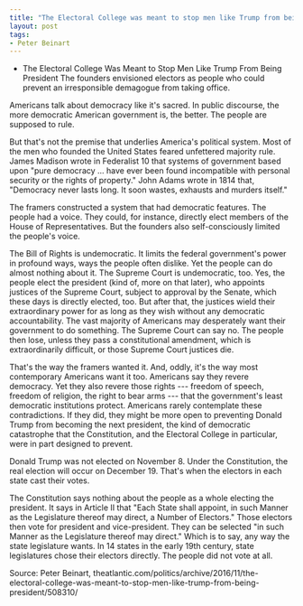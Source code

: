 ```yaml
---
title: "The Electoral College was meant to stop men like Trump from being president"
layout: post
tags:
- Peter Beinart
---
```


- The Electoral College Was Meant to Stop Men Like Trump From Being President
The founders envisioned electors as people who could prevent an irresponsible demagogue from taking office.

Americans talk about democracy like it's sacred. In public discourse, the more democratic American government is, the better. The people are supposed to rule.

But that's not the premise that underlies America's political system. Most of the men who founded the United States feared unfettered majority rule. James Madison wrote in Federalist 10 that systems of government based upon "pure democracy ... have ever been found incompatible with personal security or the rights of property." John Adams wrote in 1814 that, "Democracy never lasts long. It soon wastes, exhausts and murders itself."

The framers constructed a system that had democratic features. The people had a voice. They could, for instance, directly elect members of the House of Representatives. But the founders also self-consciously limited the people's voice.

The Bill of Rights is undemocratic. It limits the federal government's power in profound ways, ways the people often dislike. Yet the people can do almost nothing about it. The Supreme Court is undemocratic, too. Yes, the people elect the president (kind of, more on that later), who appoints justices of the Supreme Court, subject to approval by the Senate, which these days is directly elected, too. But after that, the justices wield their extraordinary power for as long as they wish without any democratic accountability. The vast majority of Americans may desperately want their government to do something. The Supreme Court can say no. The people then lose, unless they pass a constitutional amendment, which is extraordinarily difficult, or those Supreme Court justices die.

That's the way the framers wanted it. And, oddly, it's the way most contemporary Americans want it too. Americans say they revere democracy. Yet they also revere those rights --- freedom of speech, freedom of religion, the right to bear arms --- that the government's least democratic institutions protect. Americans rarely contemplate these contradictions. If they did, they might be more open to preventing Donald Trump from becoming the next president, the kind of democratic catastrophe that the Constitution, and the Electoral College in particular, were in part designed to prevent.

Donald Trump was not elected on November 8. Under the Constitution, the real election will occur on December 19. That's when the electors in each state cast their votes.

The Constitution says nothing about the people as a whole electing the president. It says in Article II that "Each State shall appoint, in such Manner as the Legislature thereof may direct, a Number of Electors." Those electors then vote for president and vice-president. They can be selected "in such Manner as the Legislature thereof may direct." Which is to say, any way the state legislature wants. In 14 states in the early 19th century, state legislatures chose their electors directly. The people did not vote at all.

Source: Peter Beinart, theatlantic.com/politics/archive/2016/11/the-electoral-college-was-meant-to-stop-men-like-trump-from-being-president/508310/
